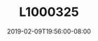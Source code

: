 ---
title: L1000325
date: 2019-02-09T19:56:00-08:00
draft: false
location: Port Gamble, WA
img_url: https://d17enza3bfujl8.cloudfront.net/L1000325.jpg
original_fn: ""
tags:
- Port Gamble, WA
- trees
- landscapes
- hiking

---